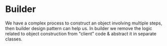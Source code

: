 # Builder
We have a complex process to construct an object involving multiple steps, then builder design pattern can help us. 
In builder we remove the logic related to object construction from "client" code & abstract it in separate classes.